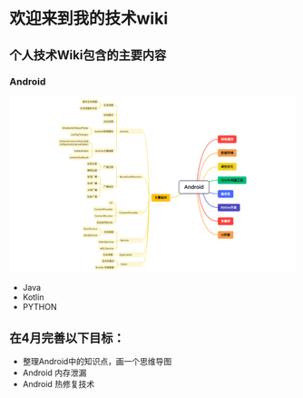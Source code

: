 # 欢迎来到我的技术wiki

## 个人技术Wiki包含的主要内容

### Android

![thumbnail](思维导图/Thumbnails/thumbnail.png)

* Java
* Kotlin
* PYTHON

## 在4月完善以下目标：

* 整理Android中的知识点，画一个思维导图
* Android 内存泄漏 
* Android 热修复技术

